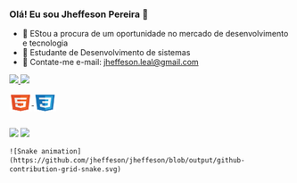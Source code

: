 ### Olá! Eu sou Jheffeson Pereira   👋

- 🔭 EStou a procura de um oportunidade no mercado de desenvolvimento e tecnologia 
- 🌱 Estudante de Desenvolvimento de sistemas
- 💬 Contate-me e-mail: jheffeson.leal@gmail.com

<div>
  <a href="https://github.com/jheffeson">
  <img height="180em" src="https://github-readme-stats.vercel.app/api?username=jheffeson&show_icons=true&theme=dark&include_all_commits=true&count_private=true"/>
  <img height="180em" src="https://github-readme-stats.vercel.app/api/top-langs/?username=jheffeson&layout=compact&langs_count=7&theme=dracula"/>
</div>
  
  <div style="display: inline_block"><br>
  <img align="center" alt="jheffeson-HTML" height="30" width="40" src="https://raw.githubusercontent.com/devicons/devicon/master/icons/html5/html5-original.svg">
  <img align="center" alt="jheffeson-CSS" height="30" width="40" src="https://raw.githubusercontent.com/devicons/devicon/master/icons/css3/css3-original.svg">
  <src="https://media.discordapp.net/attachments/639956127056134178/890373478988013628/Publicacoes_Instagram_1_1.png?width=676&height=676">
</div>
    
##

<div> 
  <a href = "https://mail.google.com/mail/u/0/#inbox"><img src="https://img.shields.io/badge/-Gmail-%23333?style=for-the-badge&logo=gmail&logoColor=white" target="_blank"></a>
  <a href="https://www.linkedin.com/in/jheffeson-pereira-leal-321927198/" target="_blank"><img src="https://img.shields.io/badge/-LinkedIn-%230077B5?style=for-the-badge&logo=linkedin&logoColor=white" target="_blank"></a> 
</div>
    
 
    ![Snake animation](https://github.com/jheffeson/jheffeson/blob/output/github-contribution-grid-snake.svg)
    

